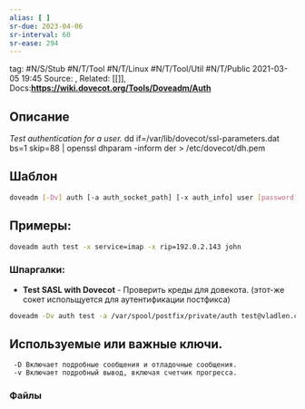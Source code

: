 ```yaml
---
alias: [ ]
sr-due: 2023-04-06
sr-interval: 60
sr-ease: 294
---
```

tag: #N/S/Stub #N/T/Tool #N/T/Linux #N/T/Tool/Util #N/T/Public 
2021-03-05 19:45
Source: ,
Related: [[]],
Docs:**https://wiki.dovecot.org/Tools/Doveadm/Auth**

## Описание
_Test authentication for a user._
dd if=/var/lib/dovecot/ssl-parameters.dat bs=1 skip=88 | openssl dhparam -inform der > /etc/dovecot/dh.pem
## Шаблон
```bash
doveadm [-Dv] auth [-a auth_socket_path] [-x auth_info] user [password]
```
## Примеры: 
```bash
doveadm auth test -x service=imap -x rip=192.0.2.143 john
```
### Шпаргалки:
- **Test SASL with Dovecot** - Проверить креды для довекота. (этот-же сокет испольщуется для аутентификации постфикса)
```bash
doveadm -Dv auth test -a /var/spool/postfix/private/auth test@vladlen.ch qwerty123
```

## Используемые или важные ключи.
	 -D Включает подробные сообщения и отладочные сообщения.
	 -v Включает подробный вывод, включая счетчик прогресса.
### Файлы

